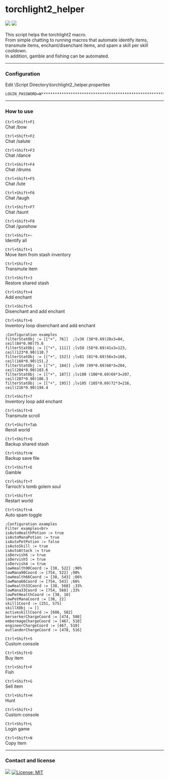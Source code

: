# torchlight2_helper
<div align=left> 
  <img src="https://img.shields.io/badge/autohotkey-334455?style=flat-square&logo=autohotkey&logoColor=white">
  <img src="https://img.shields.io/badge/windows-0078D6?style=flat-square&logo=windows&logoColor=white">
  <br>
  <br>
</div>
This script helps the torchlight2 macro.<br>
From simple chatting to running macros that automate identify items, transmute items, enchant/disenchant items, and spam a skill per skill cooldown.<br>
In addition, gamble and fishing can be automated.<br>

* * *

### Configuration

Edit \Script Directory\torchlight2_helper.properties

```properties
LOGIN_PASSWORD=W***************************************************************
```

* * *

### How to use

`Ctrl+Shift+F1`<br>
Chat /bow

`Ctrl+Shift+F2`<br>
Chat /salute

`Ctrl+Shift+F3`<br>
Chat /dance

`Ctrl+Shift+F4`<br>
Chat /drums

`Ctrl+Shift+F5`<br>
Chat /lute

`Ctrl+Shift+F6`<br>
Chat /laugh

`Ctrl+Shift+F7`<br>
Chat /taunt

`Ctrl+Shift+F8`<br>
Chat /gunshow

`Ctrl+Shift+~`<br>
Identify all

`Ctrl+Shift+1`<br>
Move item from stash inventory

`Ctrl+Shift+2`<br>
Transmute item

`Ctrl+Shift+3`<br>
Restore shared stash

`Ctrl+Shift+4`<br>
Add enchant

`Ctrl+Shift+5`<br>
Disenchant and add enchant

`Ctrl+Shift+6`<br>
Inventory loop disenchant and add enchant<br>
```autohotkey
;Configuration examples
filterStatObj := [["+", 76]]  ;lv38 (38*0.69)28x3=84, ceil(84*0.90)75.6
filterStatObj := [["+", 111]] ;lv58 (58*0.69)41x3=123, ceil(123*0.90)110.7
filterStatObj := [["+", 152]] ;lv81 (81*0.69)56x3=168, ceil(168*0.90)151.2
filterStatObj := [["+", 184]] ;lv99 (99*0.69)68*3=204, ceil(204*0.90)183.6
filterStatObj := [["+", 187]] ;lv100 (100*0.69)69*3=207, ceil(207*0.90)186.3
filterStatObj := [["+", 195]] ;lv105 (105*0.69)72*3=216, ceil(216*0.90)194.4
```

`Ctrl+Shift+7`<br>
Inventory loop add enchant

`Ctrl+Shift+8`<br>
Transmute scroll

`Ctrl+Shift+Tab`<br>
Reroll world

`Ctrl+Shift+Q`<br>
Backup shared stash

`Ctrl+Shift+W`<br>
Backup save file

`Ctrl+Shift+E`<br>
Gamble

`Ctrl+Shift+T`<br>
Tarroch's tomb golem soul

`Ctrl+Shift+Y`<br>
Restart world

`Ctrl+Shift+A`<br>
Auto spam toggle<br>
```autohotkey
;Configuration examples
Filter examples<br>
isAutoHealthPotion := true
isAutoManaPotion := true
isAutoPetPotion := false
isAutoSkill := true
isAutoAttack := true
isDervish6 := true
isDervish5 := true
isDervish4 := true
lowHealth90Coord := [38, 522] ;90%
lowMana90Coord := [754, 522] ;90%
lowHealth66Coord := [38, 543] ;66%
lowMana66Coord := [754, 543] ;66%
lowHealth33Coord := [38, 568] ;33%
lowMana33Coord := [754, 568] ;33%
lowPetHealthCoord := [38, 10]
lowPetManaCoord := [38, 22]
skill1Coord := [251, 575]
skillXObj := []
activeskillCoord := [606, 582]
berserkerChargeCoord := [474, 508]
embermageChargeCoord := [467, 510]
engineerChargeCoord := [467, 510]
outlanderChargeCoord := [478, 516]
```

`Ctrl+Shift+S`<br>
Custom console

`Ctrl+Shift+D`<br>
Buy item

`Ctrl+Shift+F`<br>
Fish

`Ctrl+Shift+G`<br>
Sell item

`Ctrl+Shift+H`<br>
Hunt

`Ctrl+Shift+J`<br>
Custom console

`Ctrl+Shift+L`<br>
Login game

`Ctrl+Shift+N`<br>
Copy item

* * *

### Contact and license

<a href="mailto:xqbty8po-dntco43u@yahoo.com" target="_blank"><img src="https://img.shields.io/badge/yahoo!-6001D2?style=flat-square&logo=yahoo!&logoColor=white"/></a>
[![License: MIT](https://img.shields.io/badge/License-MIT-yellow.svg)](https://opensource.org/licenses/MIT)
